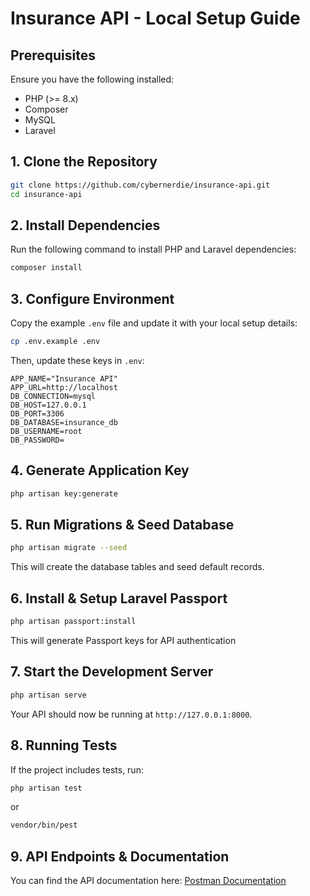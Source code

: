 # Insurance API - Local Setup Guide

## Prerequisites
Ensure you have the following installed:
- PHP (>= 8.x)
- Composer
- MySQL
- Laravel 

## 1. Clone the Repository
```sh
git clone https://github.com/cybernerdie/insurance-api.git
cd insurance-api
```

## 2. Install Dependencies
Run the following command to install PHP and Laravel dependencies:
```sh
composer install
```

## 3. Configure Environment
Copy the example `.env` file and update it with your local setup details:
```sh
cp .env.example .env
```
Then, update these keys in `.env`:
```env
APP_NAME="Insurance API"
APP_URL=http://localhost
DB_CONNECTION=mysql
DB_HOST=127.0.0.1
DB_PORT=3306
DB_DATABASE=insurance_db
DB_USERNAME=root
DB_PASSWORD=
```

## 4. Generate Application Key
```sh
php artisan key:generate
```

## 5. Run Migrations & Seed Database
```sh
php artisan migrate --seed
```
This will create the database tables and seed default records.

## 6. Install & Setup Laravel Passport
```sh
php artisan passport:install
```
This will generate Passport keys for API authentication

## 7. Start the Development Server
```sh
php artisan serve
```
Your API should now be running at `http://127.0.0.1:8000`.

## 8. Running Tests
If the project includes tests, run:
```sh
php artisan test
```
or
```sh
vendor/bin/pest
```

## 9. API Endpoints & Documentation
You can find the API documentation here:
[Postman Documentation](https://documenter.getpostman.com/view/14188615/2sAYdcrXwd)
